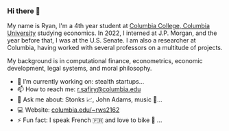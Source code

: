 ### Hi there 👋

My name is Ryan, I'm a 4th year student at [Columbia College, Columbia University](https://www.college.columbia.edu/) studying economics. In 2022, I interned at J.P. Morgan, and the year before that, I was at the U.S. Senate. I am also a researcher at Columbia, having worked with several professors on a multitude of projects.

My background is in computational finance, econometrics, economic development, legal systems, and moral philosophy.

- 🔭 I’m currently working on: stealth startups...
- 📫 How to reach me: r.safiry@columbia.edu
- 💬 Ask me about: Stonks 📈, John Adams, music 🎷...
- 💻 Website: [columbia.edu/~rws2162](columbia.edu/~rws2162)
- ⚡ Fun fact: I speak French 🇫🇷 and love to bike 🚴 ...
